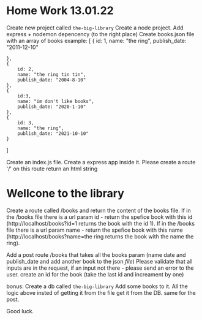 # Home Work 13.01.22
Create new project called `the-big-library`
Create a node project.
Add express + nodemon depencency (to the right place)
Create books.json file with an array of books 
example: [
    {
        id: 1,
        name: "the ring",
        publish_date: "2011-12-10"

    },
    {
        id: 2,
        name: "the ring tin tin",
        publish_date: "2004-8-10"
    },
    {
        id:3,
        name: "im don't like books",
        publish_date: "2020-1-10"
    },
    {
        id: 3,
        name: "the ring",
        publish_date: "2021-10-10"
    }
]

Create an index.js file.
Create a express app inside it.
Please create a route '/' on this route return an html string <h1> Wellcone to the library</h1>
Create a route called /books and return the content of the books file.
If in the /books file there is a url param id - return the spefice book with this id (http://localhost/books?id=1 returns the book with the id 1).
If in the /books file there is a url param name - return the spefice book with this name (http://localhost/books?name=the ring returns the book with the name the ring).

Add a post route /books that takes all the books param (name date and publish_date and add another book to the json *file*)
Please validate that all inputs are in the request, if an input not there - please send an error to the user.
create an id for the book (take the last id and increament by one)

bonus:
Create a db called `the-big-library`
Add some books to it.
All the logic above insted of getting it from the file get it from the DB.
same for the post.

Good luck.



